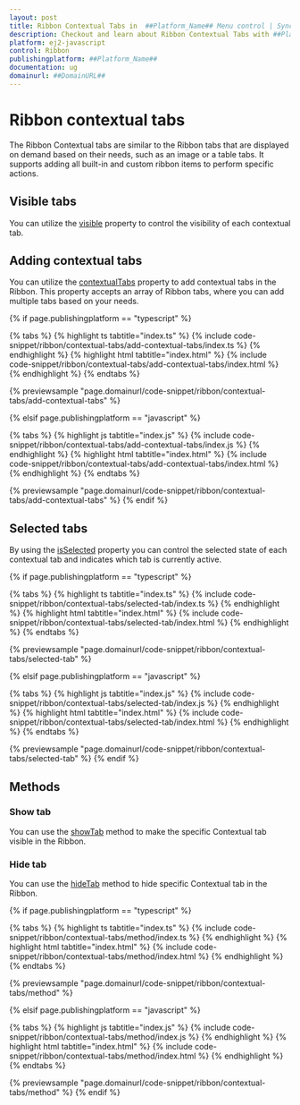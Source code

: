 ```yaml
---
layout: post
title: Ribbon Contextual Tabs in  ##Platform_Name## Menu control | Syncfusion
description: Checkout and learn about Ribbon Contextual Tabs with ##Platform_Name## Menu control of Syncfusion Essential JS 2 and more details.
platform: ej2-javascript
control: Ribbon
publishingplatform: ##Platform_Name##
documentation: ug
domainurl: ##DomainURL##
---
```


# Ribbon contextual tabs

The Ribbon Contextual tabs are similar to the Ribbon tabs that are displayed on demand based on their needs, such as an image or a table tabs. It supports adding all built-in and custom ribbon items to perform specific actions.

## Visible tabs

You can utilize the [visible](../api/ribbon/ribbonContextualTabSettingsModel/#visible) property to control the visibility of each contextual tab.

## Adding contextual tabs

You can utilize the [contextualTabs](../api/ribbon/#contextualTabs) property to add contextual tabs in the Ribbon. This property accepts an array of Ribbon tabs, where you can add multiple tabs based on your needs.

{% if page.publishingplatform == "typescript" %}

 {% tabs %}
{% highlight ts tabtitle="index.ts" %}
{% include code-snippet/ribbon/contextual-tabs/add-contextual-tabs/index.ts %}
{% endhighlight %}
{% highlight html tabtitle="index.html" %}
{% include code-snippet/ribbon/contextual-tabs/add-contextual-tabs/index.html %}
{% endhighlight %}
{% endtabs %}
        
{% previewsample "page.domainurl/code-snippet/ribbon/contextual-tabs/add-contextual-tabs" %}

{% elsif page.publishingplatform == "javascript" %}

{% tabs %}
{% highlight js tabtitle="index.js" %}
{% include code-snippet/ribbon/contextual-tabs/add-contextual-tabs/index.js %}
{% endhighlight %}
{% highlight html tabtitle="index.html" %}
{% include code-snippet/ribbon/contextual-tabs/add-contextual-tabs/index.html %}
{% endhighlight %}
{% endtabs %}

{% previewsample "page.domainurl/code-snippet/ribbon/contextual-tabs/add-contextual-tabs" %}
{% endif %}

## Selected tabs

By using the [isSelected](../api/ribbon/ribbonContextualTabSettingsModel/#isselected) property you can control the selected state of each contextual tab and indicates which tab is currently active.

{% if page.publishingplatform == "typescript" %}

 {% tabs %}
{% highlight ts tabtitle="index.ts" %}
{% include code-snippet/ribbon/contextual-tabs/selected-tab/index.ts %}
{% endhighlight %}
{% highlight html tabtitle="index.html" %}
{% include code-snippet/ribbon/contextual-tabs/selected-tab/index.html %}
{% endhighlight %}
{% endtabs %}
        
{% previewsample "page.domainurl/code-snippet/ribbon/contextual-tabs/selected-tab" %}

{% elsif page.publishingplatform == "javascript" %}

{% tabs %}
{% highlight js tabtitle="index.js" %}
{% include code-snippet/ribbon/contextual-tabs/selected-tab/index.js %}
{% endhighlight %}
{% highlight html tabtitle="index.html" %}
{% include code-snippet/ribbon/contextual-tabs/selected-tab/index.html %}
{% endhighlight %}
{% endtabs %}

{% previewsample "page.domainurl/code-snippet/ribbon/contextual-tabs/selected-tab" %}
{% endif %}

## Methods

### Show tab

You can use the [showTab](../api/ribbon/#showTab) method to make the specific Contextual tab visible in the Ribbon.

### Hide tab

You can use the [hideTab](../api/ribbon/#hideTab) method to hide specific Contextual tab in the Ribbon.

{% if page.publishingplatform == "typescript" %}

 {% tabs %}
{% highlight ts tabtitle="index.ts" %}
{% include code-snippet/ribbon/contextual-tabs/method/index.ts %}
{% endhighlight %}
{% highlight html tabtitle="index.html" %}
{% include code-snippet/ribbon/contextual-tabs/method/index.html %}
{% endhighlight %}
{% endtabs %}
        
{% previewsample "page.domainurl/code-snippet/ribbon/contextual-tabs/method" %}

{% elsif page.publishingplatform == "javascript" %}

{% tabs %}
{% highlight js tabtitle="index.js" %}
{% include code-snippet/ribbon/contextual-tabs/method/index.js %}
{% endhighlight %}
{% highlight html tabtitle="index.html" %}
{% include code-snippet/ribbon/contextual-tabs/method/index.html %}
{% endhighlight %}
{% endtabs %}

{% previewsample "page.domainurl/code-snippet/ribbon/contextual-tabs/method" %}
{% endif %}
